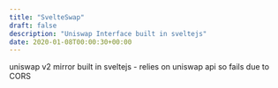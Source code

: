```yaml
---
title: "SvelteSwap"
draft: false
description: "Uniswap Interface built in sveltejs"
date: 2020-01-08T00:00:30+00:00
---
```


uniswap v2 mirror built in sveltejs - relies on uniswap api so fails due to CORS 